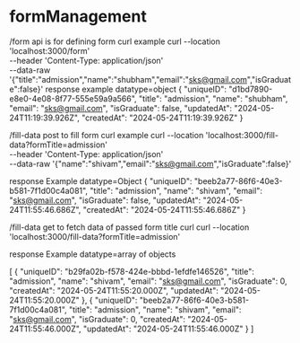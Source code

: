 # formManagement
/form api is for defining form 
curl example 
curl --location 'localhost:3000/form' \
--header 'Content-Type: application/json' \
--data-raw '{"title":"admission","name":"shubham","email":"sks@gmail.com","isGraduate":false}'
response example  datatype=object
{
    "uniqueID": "d1bd7890-e8e0-4e08-8f77-555e59a9a566",
    "title": "admission",
    "name": "shubham",
    "email": "sks@gmail.com",
    "isGraduate": false,
    "updatedAt": "2024-05-24T11:19:39.926Z",
    "createdAt": "2024-05-24T11:19:39.926Z"
}

/fill-data post to fill form 
curl example 
curl --location 'localhost:3000/fill-data?formTitle=admission' \
--header 'Content-Type: application/json' \
--data-raw '{"name":"shivam","email":"sks@gmail.com","isGraduate":false}'

response Example
datatype=Object
{
    "uniqueID": "beeb2a77-86f6-40e3-b581-7f1d00c4a081",
    "title": "admission",
    "name": "shivam",
    "email": "sks@gmail.com",
    "isGraduate": false,
    "updatedAt": "2024-05-24T11:55:46.686Z",
    "createdAt": "2024-05-24T11:55:46.686Z"
}



/fill-data get  to fetch data of passed form title
curl
curl --location 'localhost:3000/fill-data?formTitle=admission'

response Example
datatype=array of objects

[
    {
        "uniqueID": "b29fa02b-f578-424e-bbbd-1efdfe146526",
        "title": "admission",
        "name": "shivam",
        "email": "sks@gmail.com",
        "isGraduate": 0,
        "createdAt": "2024-05-24T11:55:20.000Z",
        "updatedAt": "2024-05-24T11:55:20.000Z"
    },
    {
        "uniqueID": "beeb2a77-86f6-40e3-b581-7f1d00c4a081",
        "title": "admission",
        "name": "shivam",
        "email": "sks@gmail.com",
        "isGraduate": 0,
        "createdAt": "2024-05-24T11:55:46.000Z",
        "updatedAt": "2024-05-24T11:55:46.000Z"
    }
]